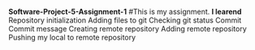 **Software-Project-5-Assignment-1**
#This is my assignment.
**I learend**
Repository initialization
Adding files to git
Checking git status
Commit
Commit message
Creating remote repository
Adding remote repository
Pushing my local to remote repository
